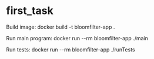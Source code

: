 # first_task

Build image:
docker build -t bloomfilter-app .

Run main program:
docker run --rm bloomfilter-app ./main

Run tests:
docker run --rm bloomfilter-app ./runTests
